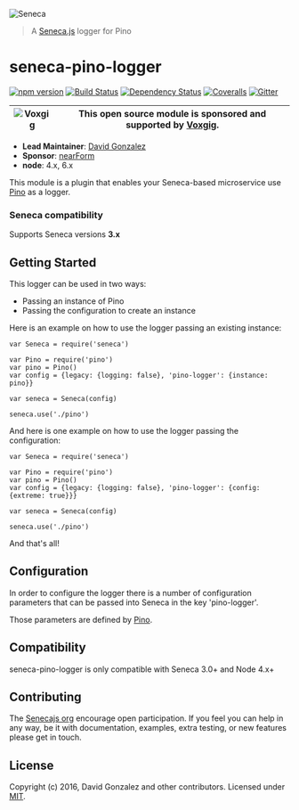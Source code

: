 ![Seneca](http://senecajs.org/files/assets/seneca-logo.png)
> A [Seneca.js](https://www.npmjs.com/package/seneca) logger for Pino

# seneca-pino-logger

[![npm version][npm-badge]][npm-url]
[![Build Status][travis-badge]][travis-url]
[![Dependency Status][david-badge]][david-url]
[![Coveralls][BadgeCoveralls]][Coveralls]
[![Gitter][gitter-badge]][gitter-url]

| ![Voxgig](https://www.voxgig.com/res/img/vgt01r.png) | This open source module is sponsored and supported by [Voxgig](https://www.voxgig.com). |
|---|---|

- __Lead Maintainer__: [David Gonzalez](https://github.com/dgonzalez)
- __Sponsor__: [nearForm](http://www.nearform.com)
- __node__: 4.x, 6.x

This module is a plugin that enables your Seneca-based microservice use [Pino](https://github.com/mcollina/pino)
as a logger.

### Seneca compatibility

Supports Seneca versions **3.x**

## Getting Started
This logger can be used in two ways:
- Passing an instance of Pino
- Passing the configuration to create an instance

Here is an example on how to use the logger passing an existing instance:
```
var Seneca = require('seneca')

var Pino = require('pino')
var pino = Pino()
var config = {legacy: {logging: false}, 'pino-logger': {instance: pino}}

var seneca = Seneca(config)

seneca.use('./pino')
```

And here is one example on how to use the logger passing the configuration:
```
var Seneca = require('seneca')

var Pino = require('pino')
var pino = Pino()
var config = {legacy: {logging: false}, 'pino-logger': {config: {extreme: true}}}

var seneca = Seneca(config)

seneca.use('./pino')
```

And that's all!

## Configuration

In order to configure the logger there is a number of configuration parameters that can be passed into Seneca in the key 'pino-logger'.

Those parameters are defined by [Pino](https://github.com/mcollina/pino).

## Compatibility

seneca-pino-logger is only compatible with Seneca 3.0+ and Node 4.x+

## Contributing

The [Senecajs org](https://www.npmjs.com/package/seneca) encourage open participation. If you feel you can help in any way, be it with
documentation, examples, extra testing, or new features please get in touch.

## License

Copyright (c) 2016, David Gonzalez and other contributors.
Licensed under [MIT](LICENSE).

[npm-url]: https://npmjs.com/package/seneca-pino-logger
[npm-badge]: https://img.shields.io/npm/v/seneca-pino-logger.svg
[travis-badge]: https://travis-ci.org/senecajs/seneca-pino-logger.svg
[travis-url]: https://travis-ci.org/senecajs/seneca-pino-logger
[david-badge]: https://david-dm.org/senecajs/seneca-pino-logger.svg
[david-url]: https://david-dm.org/senecajs/seneca-pino-logger
[Coveralls]: https://coveralls.io/github/senecajs/seneca-pino-logger?branch=master
[BadgeCoveralls]: https://coveralls.io/repos/github/senecajs/seneca-pino-logger/badge.svg?branch=master
[gitter-url]: https://gitter.im/senecajs/seneca-pino-logger
[gitter-badge]: https://badges.gitter.im/Join%20Chat.svg
